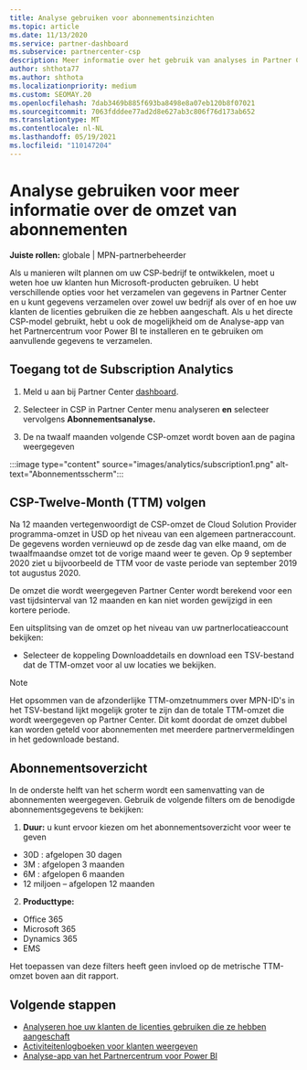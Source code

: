 ```yaml
---
title: Analyse gebruiken voor abonnementsinzichten
ms.topic: article
ms.date: 11/13/2020
ms.service: partner-dashboard
ms.subservice: partnercenter-csp
description: Meer informatie over het gebruik van analyses in Partner Center om meer inzicht te krijgen in uw bedrijf en hoe uw klanten de licenties gebruiken die u hebt aangeschaft.
author: shthota77
ms.author: shthota
ms.localizationpriority: medium
ms.custom: SEOMAY.20
ms.openlocfilehash: 7dab3469b885f693ba8498e8a07eb120b8f07021
ms.sourcegitcommit: 7063fdddee77ad2d8e627ab3c806f76d173ab652
ms.translationtype: MT
ms.contentlocale: nl-NL
ms.lasthandoff: 05/19/2021
ms.locfileid: "110147204"
---
```

# <a name="use-analytics-to-learn-more-about-subscription-revenue"></a>Analyse gebruiken voor meer informatie over de omzet van abonnementen

**Juiste rollen:** globale | MPN-partnerbeheerder

Als u manieren wilt plannen om uw CSP-bedrijf te ontwikkelen, moet u weten hoe uw klanten hun Microsoft-producten gebruiken. U hebt verschillende opties voor het verzamelen van gegevens in Partner Center en u kunt gegevens verzamelen over zowel uw bedrijf als over of en hoe uw klanten de licenties gebruiken die ze hebben aangeschaft. Als u het directe CSP-model gebruikt, hebt u ook de mogelijkheid om de Analyse-app van het Partnercentrum voor Power BI te installeren en te gebruiken om aanvullende gegevens te verzamelen.

## <a name="access-to-the-subscription-analytics"></a>Toegang tot de Subscription Analytics

1. Meld u aan bij Partner Center [dashboard](https://partner.microsoft.com/dashboard/home).
1. Selecteer in CSP in Partner Center menu analyseren **en** selecteer vervolgens **Abonnementsanalyse.**

1. De na twaalf maanden volgende CSP-omzet wordt boven aan de pagina weergegeven

:::image type="content" source="images/analytics/subscription1.png" alt-text="Abonnementsscherm":::

## <a name="trailing-twelve-month-ttm-csp-revenue"></a>CSP-Twelve-Month (TTM) volgen

Na 12 maanden vertegenwoordigt de CSP-omzet de Cloud Solution Provider programma-omzet in USD op het niveau van een algemeen partneraccount. De gegevens worden vernieuwd op de zesde dag van elke maand, om de twaalfmaandse omzet tot de vorige maand weer te geven. Op 9 september 2020 ziet u bijvoorbeeld de TTM voor de vaste periode van september 2019 tot augustus 2020.

De omzet die wordt weergegeven Partner Center wordt berekend voor een vast tijdsinterval van 12 maanden en kan niet worden gewijzigd in een kortere periode.

Een uitsplitsing van de omzet op het niveau van uw partnerlocatieaccount bekijken:

- Selecteer de koppeling Downloaddetails en download een TSV-bestand dat de TTM-omzet voor al uw locaties we bekijken.

>[!NOTE] 
>Het opsommen van de afzonderlijke TTM-omzetnummers over MPN-ID's in het TSV-bestand lijkt mogelijk groter te zijn dan de totale TTM-omzet die wordt weergegeven op Partner Center. Dit komt doordat de omzet dubbel kan worden geteld voor abonnementen met meerdere partnervermeldingen in het gedownloade bestand.

## <a name="subscription-summary"></a>Abonnementsoverzicht

In de onderste helft van het scherm wordt een samenvatting van de abonnementen weergegeven. Gebruik de volgende filters om de benodigde abonnementsgegevens te bekijken:  

1. **Duur:** u kunt ervoor kiezen om het abonnementsoverzicht voor weer te geven 

- 30D : afgelopen 30 dagen
- 3M : afgelopen 3 maanden
- 6M : afgelopen 6 maanden
- 12 miljoen – afgelopen 12 maanden

2. **Producttype:**
 
- Office 365
- Microsoft 365
- Dynamics 365
- EMS

Het toepassen van deze filters heeft geen invloed op de metrische TTM-omzet boven aan dit rapport.


 
## <a name="next-steps"></a>Volgende stappen

- [Analyseren hoe uw klanten de licenties gebruiken die ze hebben aangeschaft](increasing-adoption-and-satisfaction.md)  
- [Activiteitenlogboeken voor klanten weergeven](activity-logs.md)
- [Analyse-app van het Partnercentrum voor Power BI](power-bi-app-for-direct-partners.md)






